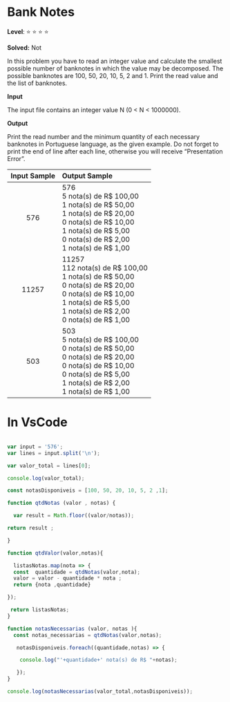 # Bank Notes 

**Level**: :star: :star: :star: :star:

**Solved:** Not 

In this problem you have to read an integer value and calculate the smallest possible number of banknotes in which the value may be decomposed. The possible banknotes are 100, 50, 20, 10, 5, 2 and 1. Print the read value and the list of banknotes.

**Input** 

The input file contains an integer value N (0 < N < 1000000).

**Output**

Print the read number and the minimum quantity of each necessary banknotes in Portuguese language, as the given example. Do not forget to print the end of line after each line, otherwise you will receive “Presentation Error”.

| Input Sample |	Output Sample |
|:--:|:--|
| 576 | 576 <br> 5 nota(s) de R$ 100,00 <br> 1 nota(s) de R$ 50,00 <br> 1 nota(s) de R$ 20,00 <br> 0 nota(s) de R$ 10,00 <br> 1 nota(s) de R$ 5,00 <br> 0 nota(s) de R$ 2,00 <br> 1 nota(s) de R$ 1,00|
| 11257 | 11257 <br> 112 nota(s) de R$ 100,00 <br> 1 nota(s) de R$ 50,00 <br> 0 nota(s) de R$ 20,00 <br> 0 nota(s) de R$ 10,00 <br> 1 nota(s) de R$ 5,00 <br> 1 nota(s) de R$ 2,00 <br> 0 nota(s) de R$ 1,00 |
| 503 | 503 <br> 5 nota(s) de R$ 100,00 <br> 0 nota(s) de R$ 50,00 <br> 0 nota(s) de R$ 20,00 <br> 0 nota(s) de R$ 10,00 <br> 0 nota(s) de R$ 5,00 <br> 1 nota(s) de R$ 2,00 <br> 1 nota(s) de R$ 1,00 <br> | 

# In VsCode

```javascript 

var input = '576';
var lines = input.split('\n');

var valor_total = lines[0];

console.log(valor_total);

const notasDisponiveis = [100, 50, 20, 10, 5, 2 ,1];

function qtdNotas (valor , notas) {

  var result = Math.floor((valor/notas));

return result ;

}

function qtdValor(valor,notas){

  listasNotas.map(nota => {
  const  quantidade = qtdNotas(valor,nota);
  valor = valor - quantidade * nota ;
  return {nota ,quantidade}

});

 return listasNotas;
}

function notasNecessarias (valor, notas ){
  const notas_necessarias = qtdNotas(valor,notas);

   notasDisponiveis.foreach((quantidade,notas) => {

    console.log("'+quantidade+' nota(s) de R$ "+notas);

   });
}

console.log(notasNecessarias(valor_total,notasDisponiveis));




```